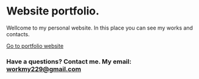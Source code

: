 # Website portfolio.

Wellcome to my personal website. 
In this place you can see my works and contacts.

[Go to portfolio website](https://codworker.github.io/)

### Have a questions? Contact me. My email: workmy229@gmail.com
